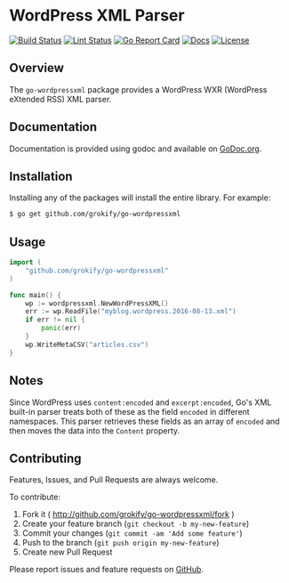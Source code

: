 WordPress XML Parser
====================

[![Build Status][build-status-svg]][build-status-url]
[![Lint Status][lint-status-svg]][lint-status-url]
[![Go Report Card][goreport-svg]][goreport-url]
[![Docs][docs-godoc-svg]][docs-godoc-url]
[![License][license-svg]][license-url]

## Overview

The `go-wordpressxml` package provides a WordPress WXR (WordPress eXtended RSS) XML parser.

## Documentation

Documentation is provided using godoc and available on [GoDoc.org](https://godoc.org/github.com/grokify/go-wordpressxml).

## Installation

Installing any of the packages will install the entire library. For example:

```bash
$ go get github.com/grokify/go-wordpressxml
```

## Usage

```go
import (
	"github.com/grokify/go-wordpressxml"
)

func main() {
	wp := wordpressxml.NewWordPressXML()
	err := wp.ReadFile("myblog.wordpress.2016-08-13.xml")
	if err != nil {
		panic(err)
	}
	wp.WriteMetaCSV("articles.csv")
}
```

## Notes

Since WordPress uses `content:encoded` and `excerpt:encoded`, Go's XML built-in parser treats both of these as the field `encoded` in different namespaces. This parser retrieves these fields as an array of `encoded` and then moves the data into the `Content` property.

## Contributing

Features, Issues, and Pull Requests are always welcome.

To contribute:

1. Fork it ( http://github.com/grokify/go-wordpressxml/fork )
2. Create your feature branch (`git checkout -b my-new-feature`)
3. Commit your changes (`git commit -am 'Add some feature'`)
4. Push to the branch (`git push origin my-new-feature`)
5. Create new Pull Request

Please report issues and feature requests on [GitHub](https://github.com/grokify/go-wordpressxml).

 [build-status-svg]: https://github.com/grokify/go-wordpressxml/workflows/test/badge.svg
 [build-status-url]: https://github.com/grokify/go-wordpressxml/actions/workflows/test.yaml
 [lint-status-svg]: https://github.com/grokify/go-wordpressxml/workflows/lint/badge.svg
 [lint-status-url]: https://github.com/grokify/go-wordpressxml/actions/workflows/lint.yaml
 [goreport-svg]: https://goreportcard.com/badge/github.com/grokify/go-wordpressxml
 [goreport-url]: https://goreportcard.com/report/github.com/grokify/go-wordpressxml
 [docs-godoc-svg]: https://pkg.go.dev/badge/github.com/grokify/go-wordpressxml
 [docs-godoc-url]: https://pkg.go.dev/github.com/grokify/go-wordpressxml
 [license-svg]: https://img.shields.io/badge/license-MIT-blue.svg
 [license-url]: https://github.com/grokify/go-wordpressxml/blob/master/LICENSE
